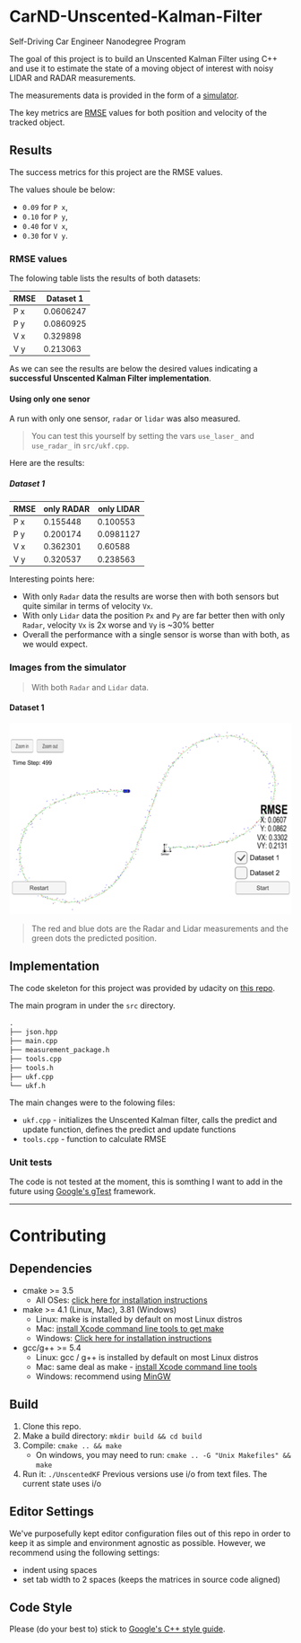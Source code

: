 # CarND-Unscented-Kalman-Filter

Self-Driving Car Engineer Nanodegree Program

The goal of this project is to build an Unscented Kalman Filter using C++ and
use it to estimate the state of a moving object of interest with noisy LIDAR
and RADAR measurements.

The measurements data is provided in the form of a [simulator](https://github.com/udacity/self-driving-car-sim/releases).

The key metrics are [RMSE](https://en.wikipedia.org/wiki/Root-mean-square_deviation) values for both position and velocity of the tracked
object.

## Results

The success metrics for this project are the RMSE values.

The values shoule be below:
- `0.09` for `P x`,
- `0.10` for `P y`,
- `0.40` for `V x`,
- `0.30` for `V y`.

### RMSE values

The folowing table lists the results of both datasets:

| RMSE | Dataset 1 |
|------|-----------|
| P x  |  0.0606247   |
| P y  |  0.0860925   |
| V x  |  0.329898   |
| V y  |  0.213063   |

As we can see the results are below the desired values indicating a **successful Unscented Kalman Filter implementation**.

#### Using only one senor

A run with only one sensor, `radar` or `lidar` was also measured.

> You can test this yourself by setting the vars `use_laser_` and `use_radar_` in `src/ukf.cpp`.

Here are the results:

##### Dataset 1

| RMSE | only RADAR | only LIDAR |
|------|-----------|-----------|
| P x  |  0.155448   |  0.100553   |
| P y  |  0.200174   |  0.0981127   |
| V x  |  0.362301   |  0.60588   |
| V y  |  0.320537   |  0.238563   |

Interesting points here:
- With only `Radar` data the results are worse then with both sensors but quite similar in terms of velocity `Vx`.
- With only `Lidar` data the position `Px` and `Py` are far better then with only `Radar`, velocity `Vx` is 2x worse and `Vy` is ~30% better
- Overall the performance with a single sensor is worse than with both, as we would expect.

### Images from the simulator

> With both `Radar` and `Lidar` data.

#### Dataset 1

![alt text](results/UKF-dataset-1.png "Dataset 1")

> The red and blue dots are the Radar and Lidar measurements and the green dots the predicted position.

## Implementation

The code skeleton for this project was provided by udacity on [this repo](https://github.com/udacity/CarND-Unscented-Kalman-Filter-Project).

The main program in under the `src` directory.
```
.
├── json.hpp
├── main.cpp
├── measurement_package.h
├── tools.cpp
├── tools.h
├── ukf.cpp
└── ukf.h
```

The main changes were to the folowing files:
- `ukf.cpp` - initializes the Unscented Kalman filter, calls the predict and update function, defines the predict and update functions
- `tools.cpp` - function to calculate RMSE

### Unit tests

The code is not tested at the moment, this is somthing I want to add in the future using [Google's gTest](https://github.com/google/googletest) framework.

---

# Contributing

## Dependencies

* cmake >= 3.5
  * All OSes: [click here for installation instructions](https://cmake.org/install/)
* make >= 4.1 (Linux, Mac), 3.81 (Windows)
  * Linux: make is installed by default on most Linux distros
  * Mac: [install Xcode command line tools to get make](https://developer.apple.com/xcode/features/)
  * Windows: [Click here for installation instructions](http://gnuwin32.sourceforge.net/packages/make.htm)
* gcc/g++ >= 5.4
  * Linux: gcc / g++ is installed by default on most Linux distros
  * Mac: same deal as make - [install Xcode command line tools](https://developer.apple.com/xcode/features/)
  * Windows: recommend using [MinGW](http://www.mingw.org/)

## Build

1. Clone this repo.
2. Make a build directory: `mkdir build && cd build`
3. Compile: `cmake .. && make`
   * On windows, you may need to run: `cmake .. -G "Unix Makefiles" && make`
4. Run it: `./UnscentedKF` Previous versions use i/o from text files.  The current state uses i/o

## Editor Settings

We've purposefully kept editor configuration files out of this repo in order to
keep it as simple and environment agnostic as possible. However, we recommend
using the following settings:

* indent using spaces
* set tab width to 2 spaces (keeps the matrices in source code aligned)

## Code Style

Please (do your best to) stick to [Google's C++ style guide](https://google.github.io/styleguide/cppguide.html).


